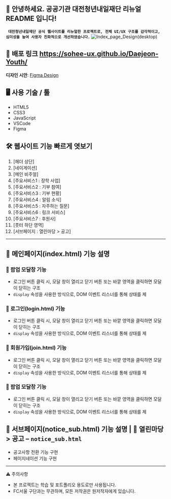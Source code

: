 
## 🙌 안녕하세요. 공공기관 대전청년내일재단 리뉴얼 README 입니다!

**` 대전청년내일재단 공식 웹사이트를 리뉴얼한 프로젝트로, 전체 UI/UX 구조를 감각적이고, 심미성을 높여 사용자 친화적으로 개선하였습니다.`**
![Index_page_Design(desktop)](https://github.com/user-attachments/assets/8220aab4-9f01-444c-8e30-4bd7347c7523)

## 🎁 배포 링크 https://sohee-ux.github.io/Daejeon-Youth/ 

**디자인 시안**: [Figma Design](https://www.figma.com/design/2jwl2JhBaYHaLm5gVu9lFc/%EA%B3%B5%EA%B3%B5%EA%B8%B0%EA%B4%80-%EB%A6%AC%EB%89%B4%EC%96%BC_%EA%B9%80%EC%86%8C%ED%9D%AC?node-id=152-7&t=LYzzZaNmgfecAqFK-1)


## 🖥 사용 기술 / 툴
- HTML5
- CSS3
- JavaScript
- VSCode
- Figma 

## 🛠 웹사이트 기능 빠르게 엿보기  
1.  [헤더 상단]
2.  [네이게이션]
3.  [메인 비주얼]
4.  [주요서비스1 : 장학 사업]
5.  [주요서비스2 : 기부 참여]
6.  [주요서비스3 : 기부 현황]
7.  [주요서비스4 : 알림 소식]
8.  [주요서비스5 : 자주하는 질문]
9.  [주요서비스6 : 링크 서비스]
10. [주요서비스7 : 후원사]
11. [풋터 하단 영역]
12. [서브페이지 : 열린마당 > 공고]
    
----------------------------------------------

## 🧩 메인페이지(index.html) 기능 설명

### 💌 팝업 모달창 기능

- 로그인 버튼 클릭 시, 모달 창이 열리고 닫기 버튼 또는 바깥 영역을 클릭하면 모달이 닫히는 구조
- `display` 속성을 사용한 방식으로, DOM 이벤트 리스너를 통해 상태를 제


### 🔐 로그인(login.html) 기능

- 로그인 버튼 클릭 시, 모달 창이 열리고 닫기 버튼 또는 바깥 영역을 클릭하면 모달이 닫히는 구조
- `display` 속성을 사용한 방식으로, DOM 이벤트 리스너를 통해 상태를 제



### 🔐 회원가입(join.html) 기능

- 로그인 버튼 클릭 시, 모달 창이 열리고 닫기 버튼 또는 바깥 영역을 클릭하면 모달이 닫히는 구조
- `display` 속성을 사용한 방식으로, DOM 이벤트 리스너를 통해 상태를 제



### 💌 팝업 모달창 기능

- 로그인 버튼 클릭 시, 모달 창이 열리고 닫기 버튼 또는 바깥 영역을 클릭하면 모달이 닫히는 구조
- `display` 속성을 사용한 방식으로, DOM 이벤트 리스너를 통해 상태를 제



## 🧩 서브페이지(notice_sub.html) 기능 설명  |  💌 열린마당 > 공고 – `notice_sub.html`

- 공고사항 전환 기능 구현
- 페이지네이션 기능 구현

----------------------------------------------


⚠ 주의사항
- 본 프로젝트는 학습 및 포트폴리오 용도로만 사용됩니다.
- FC서울 구단과는 무관하며, 모든 저작권은 원저작자에게 있습니다.
  
<br>   

